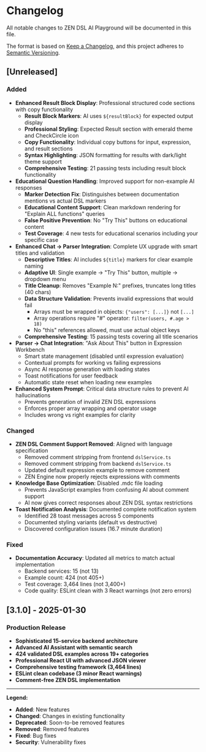 # Changelog

All notable changes to ZEN DSL AI Playground will be documented in this file.

The format is based on [Keep a Changelog](https://keepachangelog.com/en/1.0.0/),
and this project adheres to [Semantic Versioning](https://semver.org/spec/v2.0.0.html).

## [Unreleased]

### Added
- **Enhanced Result Block Display**: Professional structured code sections with copy functionality
  - **Result Block Markers**: AI uses `${resultBlock}` for expected output display
  - **Professional Styling**: Expected Result section with emerald theme and CheckCircle icon
  - **Copy Functionality**: Individual copy buttons for input, expression, and result sections
  - **Syntax Highlighting**: JSON formatting for results with dark/light theme support
  - **Comprehensive Testing**: 21 passing tests including result block functionality
- **Educational Question Handling**: Improved support for non-example AI responses
  - **Marker Detection Fix**: Distinguishes between documentation mentions vs actual DSL markers
  - **Educational Content Support**: Clean markdown rendering for "Explain ALL functions" queries
  - **False Positive Prevention**: No "Try This" buttons on educational content
  - **Test Coverage**: 4 new tests for educational scenarios including your specific case
- **Enhanced Chat → Parser Integration**: Complete UX upgrade with smart titles and validation
  - **Descriptive Titles**: AI includes `${title}` markers for clear example naming
  - **Adaptive UI**: Single example → "Try This" button, multiple → dropdown menu
  - **Title Cleanup**: Removes "Example N:" prefixes, truncates long titles (40 chars)
  - **Data Structure Validation**: Prevents invalid expressions that would fail
    - Arrays must be wrapped in objects: `{"users": [...]}` not `[...]`
    - Array operations require "#" operator: `filter(users, #.age > 18)`
    - No "this" references allowed, must use actual object keys
  - **Comprehensive Testing**: 15 passing tests covering all title scenarios
- **Parser → Chat Integration**: "Ask About This" button in Expression Workbench
  - Smart state management (disabled until expression evaluation)
  - Contextual prompts for working vs failing expressions
  - Async AI response generation with loading states
  - Toast notifications for user feedback
  - Automatic state reset when loading new examples
- **Enhanced System Prompt**: Critical data structure rules to prevent AI hallucinations
  - Prevents generation of invalid ZEN DSL expressions
  - Enforces proper array wrapping and operator usage
  - Includes wrong vs right examples for clarity

### Changed
- **ZEN DSL Comment Support Removed**: Aligned with language specification
  - Removed comment stripping from frontend `dslService.ts`
  - Removed comment stripping from backend `dslService.ts`
  - Updated default expression example to remove comment
  - ZEN Engine now properly rejects expressions with comments
- **Knowledge Base Optimization**: Disabled .mdc file loading
  - Prevents JavaScript examples from confusing AI about comment support
  - AI now gives correct responses about ZEN DSL syntax restrictions
- **Toast Notification Analysis**: Documented complete notification system
  - Identified 28 toast messages across 5 components
  - Documented styling variants (default vs destructive)
  - Discovered configuration issues (16.7 minute duration)

### Fixed
- **Documentation Accuracy**: Updated all metrics to match actual implementation
  - Backend services: 15 (not 13)
  - Example count: 424 (not 405+)
  - Test coverage: 3,464 lines (not 3,400+)
  - Code quality: ESLint clean with 3 React warnings (not zero errors)

## [3.1.0] - 2025-01-30

### Production Release
- **Sophisticated 15-service backend architecture**
- **Advanced AI Assistant with semantic search**
- **424 validated DSL examples across 19+ categories**
- **Professional React UI with advanced JSON viewer**
- **Comprehensive testing framework (3,464 lines)**
- **ESLint clean codebase (3 minor React warnings)**
- **Comment-free ZEN DSL implementation**

---

**Legend:**
- **Added**: New features
- **Changed**: Changes in existing functionality  
- **Deprecated**: Soon-to-be removed features
- **Removed**: Removed features
- **Fixed**: Bug fixes
- **Security**: Vulnerability fixes 